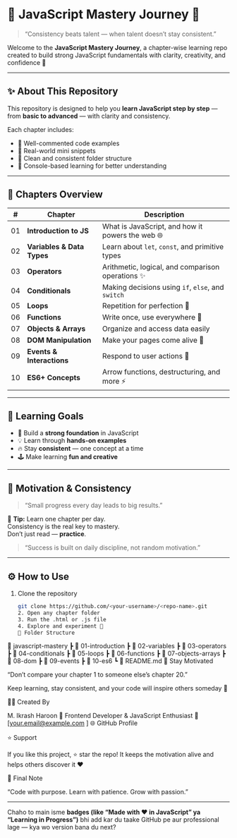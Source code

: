 # 🌟 JavaScript Mastery Journey 🚀

> “Consistency beats talent — when talent doesn’t stay consistent.”

Welcome to the **JavaScript Mastery Journey**, a chapter-wise learning repo created to build strong JavaScript fundamentals with clarity, creativity, and confidence 💪  

---

## ✨ About This Repository

This repository is designed to help you **learn JavaScript step by step** — from **basic to advanced** — with clarity and consistency.  

Each chapter includes:
- 🔹 Well-commented code examples  
- 🔹 Real-world mini snippets  
- 🔹 Clean and consistent folder structure  
- 🔹 Console-based learning for better understanding  

---

## 📘 Chapters Overview

| # | Chapter | Description |
|---|----------|-------------|
| 01 | **Introduction to JS** | What is JavaScript, and how it powers the web 🌐 |
| 02 | **Variables & Data Types** | Learn about `let`, `const`, and primitive types |
| 03 | **Operators** | Arithmetic, logical, and comparison operations ✨ |
| 04 | **Conditionals** | Making decisions using `if`, `else`, and `switch` |
| 05 | **Loops** | Repetition for perfection 🔁 |
| 06 | **Functions** | Write once, use everywhere 🔧 |
| 07 | **Objects & Arrays** | Organize and access data easily |
| 08 | **DOM Manipulation** | Make your pages come alive 💫 |
| 09 | **Events & Interactions** | Respond to user actions 🎯 |
| 10 | **ES6+ Concepts** | Arrow functions, destructuring, and more ⚡ |

---

## 🌈 Learning Goals

- 🧠 Build a **strong foundation** in JavaScript  
- 💡 Learn through **hands-on examples**  
- 🔥 Stay **consistent** — one concept at a time  
- 🕹️ Make learning **fun and creative**  

---

## 💪 Motivation & Consistency

> “Small progress every day leads to big results.”

💭 **Tip:** Learn one chapter per day.  
Consistency is the real key to mastery.  
Don’t just read — **practice**.

> “Success is built on daily discipline, not random motivation.”

---

## ⚙️ How to Use

1. Clone the repository  
   ```bash
   git clone https://github.com/<your-username>/<repo-name>.git
   2. Open any chapter folder
   3. Run the .html or .js file
   4. Explore and experiment 🚀
   🧩 Folder Structure
📂 javascript-mastery
 ┣ 📁 01-introduction
 ┣ 📁 02-variables
 ┣ 📁 03-operators
 ┣ 📁 04-conditionals
 ┣ 📁 05-loops
 ┣ 📁 06-functions
 ┣ 📁 07-objects-arrays
 ┣ 📁 08-dom
 ┣ 📁 09-events
 ┣ 📁 10-es6
 ┗ 📄 README.md
💬 Stay Motivated

“Don’t compare your chapter 1 to someone else’s chapter 20.”

Keep learning, stay consistent, and your code will inspire others someday 🌟

🧑‍💻 Created By

M. Ikrash Haroon
💼 Frontend Developer & JavaScript Enthusiast
📧 [your.email@example.com
]
🌐 GitHub Profile

⭐ Support

If you like this project, ⭐ star the repo!
It keeps the motivation alive and helps others discover it ❤️

🎇 Final Note

“Code with purpose. Learn with patience. Grow with passion.”


---

Chaho to main isme **badges (like “Made with ❤️ in JavaScript” ya “Learning in Progress”)** bhi add kar du taake GitHub pe aur professional lage — kya wo version bana du next?

